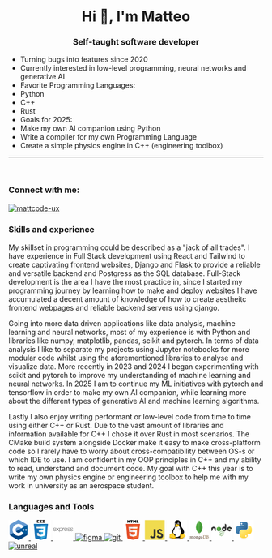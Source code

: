 <h1 align="center">Hi 👋, I'm Matteo</h1>
<h3 align="center">Self-taught software developer</h3>

- Turning bugs into features since 2020
- Currently interested in low-level programming, neural networks and generative AI
- Favorite Programming Languages:
-   Python
-   C++
-   Rust
- Goals for 2025:
-   Make my own AI companion using Python
-   Write a compiler for my own Programming Language
-   Create a simple physics engine in C++ (engineering toolbox)

---
<br>


<h3 align="left">Connect with me:</h3>
<p align="left">
<a href="https://www.leetcode.com/mattcode-ux" target="blank"><img align="center" src="https://raw.githubusercontent.com/rahuldkjain/github-profile-readme-generator/master/src/images/icons/Social/leet-code.svg" alt="mattcode-ux" height="30" width="40" /></a>
</p>

<h3 align="left"> Skills and experience </h3>
My skillset in programming could be described as a "jack of all trades". I have experience in Full Stack development using React and Tailwind to create captivating frontend websites, Django and Flask to provide a reliable and versatile backend and Postgress as the SQL database. Full-Stack development is the area I have the most practice in, since I started my programming journey by learning how to make and deploy websites I have accumulated a decent amount of knowledge of how to create aestheitc frontend webpages and reliable backend servers using django. 

Going into more data driven applications like data analysis, machine learning and neural networks, most of my experience is with Python and libraries like numpy, matplotlib, pandas, scikit and pytorch. In terms of data analysis I like to separate my projects using Jupyter notebooks for more modular code whilst using the aforementioned libraries to analyse and visualize data. More recently in 2023 and 2024 I began experimenting with scikit and pytorch to improve my understanding of machine learning and neural networks. In 2025 I am to continue my ML initiatives with pytorch and tensorflow in order to make my own AI companion, while learning more about the different types of generative AI and machine learning algorithms.

Lastly I also enjoy writing performant or low-level code from time to time using either C++ or Rust. Due to the vast amount of libraries and information available for C++ I chose it over Rust in most scenarios. The CMake build system alongside Docker make it easy to make cross-platform code so I rarely have to worry about cross-compatibility between OS-s or which IDE to use. I am confident in my OOP principles in C++ and my ability to read, understand and document code. My goal with C++ this year is to write my own physics engine or engineering toolbox to help me with my work in university as an aerospace student.


<h3 align="left"> Languages and Tools </h3>
<p align="left"> <a href="https://www.w3schools.com/cpp/" target="_blank" rel="noreferrer"> <img src="https://raw.githubusercontent.com/devicons/devicon/master/icons/cplusplus/cplusplus-original.svg" alt="cplusplus" width="40" height="40"/> </a> <a href="https://www.w3schools.com/css/" target="_blank" rel="noreferrer"> <img src="https://raw.githubusercontent.com/devicons/devicon/master/icons/css3/css3-original-wordmark.svg" alt="css3" width="40" height="40"/> </a> <a href="https://expressjs.com" target="_blank" rel="noreferrer"> <img src="https://raw.githubusercontent.com/devicons/devicon/master/icons/express/express-original-wordmark.svg" alt="express" width="40" height="40"/> </a> <a href="https://www.figma.com/" target="_blank" rel="noreferrer"> <img src="https://www.vectorlogo.zone/logos/figma/figma-icon.svg" alt="figma" width="40" height="40"/> </a> <a href="https://git-scm.com/" target="_blank" rel="noreferrer"> <img src="https://www.vectorlogo.zone/logos/git-scm/git-scm-icon.svg" alt="git" width="40" height="40"/> </a> <a href="https://www.w3.org/html/" target="_blank" rel="noreferrer"> <img src="https://raw.githubusercontent.com/devicons/devicon/master/icons/html5/html5-original-wordmark.svg" alt="html5" width="40" height="40"/> </a> <a href="https://developer.mozilla.org/en-US/docs/Web/JavaScript" target="_blank" rel="noreferrer"> <img src="https://raw.githubusercontent.com/devicons/devicon/master/icons/javascript/javascript-original.svg" alt="javascript" width="40" height="40"/> </a> <a href="https://www.linux.org/" target="_blank" rel="noreferrer"> <img src="https://raw.githubusercontent.com/devicons/devicon/master/icons/linux/linux-original.svg" alt="linux" width="40" height="40"/> </a> <a href="https://www.mongodb.com/" target="_blank" rel="noreferrer"> <img src="https://raw.githubusercontent.com/devicons/devicon/master/icons/mongodb/mongodb-original-wordmark.svg" alt="mongodb" width="40" height="40"/> </a> <a href="https://nodejs.org" target="_blank" rel="noreferrer"> <img src="https://raw.githubusercontent.com/devicons/devicon/master/icons/nodejs/nodejs-original-wordmark.svg" alt="nodejs" width="40" height="40"/> </a> <a href="https://www.python.org" target="_blank" rel="noreferrer"> <img src="https://raw.githubusercontent.com/devicons/devicon/master/icons/python/python-original.svg" alt="python" width="40" height="40"/> </a> <a href="https://unrealengine.com/" target="_blank" rel="noreferrer"> <img src="https://raw.githubusercontent.com/kenangundogan/fontisto/036b7eca71aab1bef8e6a0518f7329f13ed62f6b/icons/svg/brand/unreal-engine.svg" alt="unreal" width="40" height="40"/> </a> </p>
